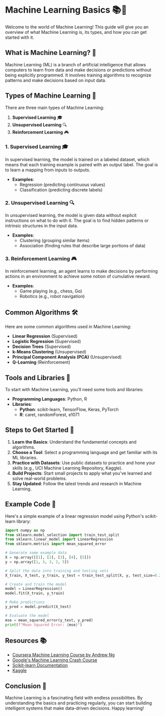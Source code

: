 # Machine Learning Basics 📚🤖

Welcome to the world of Machine Learning! This guide will give you an overview of what Machine Learning is, its types, and how you can get started with it.

## What is Machine Learning? 🧐

Machine Learning (ML) is a branch of artificial intelligence that allows computers to learn from data and make decisions or predictions without being explicitly programmed. It involves training algorithms to recognize patterns and make decisions based on input data.

## Types of Machine Learning 🧠

There are three main types of Machine Learning:

1. **Supervised Learning** 🎓
2. **Unsupervised Learning** 🔍
3. **Reinforcement Learning** 🎮

### 1. Supervised Learning 🎓

In supervised learning, the model is trained on a labeled dataset, which means that each training example is paired with an output label. The goal is to learn a mapping from inputs to outputs.

- **Examples**: 
  - Regression (predicting continuous values)
  - Classification (predicting discrete labels)

### 2. Unsupervised Learning 🔍

In unsupervised learning, the model is given data without explicit instructions on what to do with it. The goal is to find hidden patterns or intrinsic structures in the input data.

- **Examples**: 
  - Clustering (grouping similar items)
  - Association (finding rules that describe large portions of data)

### 3. Reinforcement Learning 🎮

In reinforcement learning, an agent learns to make decisions by performing actions in an environment to achieve some notion of cumulative reward.

- **Examples**: 
  - Game playing (e.g., chess, Go)
  - Robotics (e.g., robot navigation)

## Common Algorithms 🛠️

Here are some common algorithms used in Machine Learning:

- **Linear Regression** (Supervised)
- **Logistic Regression** (Supervised)
- **Decision Trees** (Supervised)
- **k-Means Clustering** (Unsupervised)
- **Principal Component Analysis (PCA)** (Unsupervised)
- **Q-Learning** (Reinforcement)

## Tools and Libraries 🧰

To start with Machine Learning, you'll need some tools and libraries:

- **Programming Languages**: Python, R
- **Libraries**: 
  - **Python**: scikit-learn, TensorFlow, Keras, PyTorch
  - **R**: caret, randomForest, e1071

## Steps to Get Started 🚀

1. **Learn the Basics**: Understand the fundamental concepts and algorithms.
2. **Choose a Tool**: Select a programming language and get familiar with its ML libraries.
3. **Practice with Datasets**: Use public datasets to practice and hone your skills (e.g., UCI Machine Learning Repository, Kaggle).
4. **Build Projects**: Start small projects to apply what you've learned and solve real-world problems.
5. **Stay Updated**: Follow the latest trends and research in Machine Learning.

## Example Code 📝

Here's a simple example of a linear regression model using Python's scikit-learn library:

```python
import numpy as np
from sklearn.model_selection import train_test_split
from sklearn.linear_model import LinearRegression
from sklearn.metrics import mean_squared_error

# Generate some example data
X = np.array([[1], [2], [3], [4], [5]])
y = np.array([1, 3, 3, 2, 5])

# Split the data into training and testing sets
X_train, X_test, y_train, y_test = train_test_split(X, y, test_size=0.2, random_state=42)

# Create and train the model
model = LinearRegression()
model.fit(X_train, y_train)

# Make predictions
y_pred = model.predict(X_test)

# Evaluate the model
mse = mean_squared_error(y_test, y_pred)
print(f"Mean Squared Error: {mse}")
```

## Resources 📚

- [Coursera Machine Learning Course by Andrew Ng](https://www.coursera.org/learn/machine-learning)
- [Google's Machine Learning Crash Course](https://developers.google.com/machine-learning/crash-course)
- [Scikit-learn Documentation](https://scikit-learn.org/stable/documentation.html)
- [Kaggle](https://www.kaggle.com/)

## Conclusion 🎉

Machine Learning is a fascinating field with endless possibilities. By understanding the basics and practicing regularly, you can start building intelligent systems that make data-driven decisions. Happy learning!
